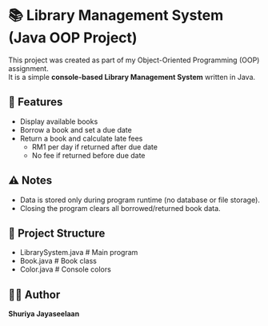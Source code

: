 # 📚 Library Management System (Java OOP Project)

This project was created as part of my Object-Oriented Programming (OOP) assignment.  
It is a simple **console-based Library Management System** written in Java.

## 🚀 Features

-   Display available books
-   Borrow a book and set a due date
-   Return a book and calculate late fees
    -   RM1 per day if returned after due date
    -   No fee if returned before due date

## ⚠️ Notes

-   Data is stored only during program runtime (no database or file storage).
-   Closing the program clears all borrowed/returned book data.

## 📂 Project Structure

-   LibrarySystem.java # Main program
-   Book.java # Book class
-   Color.java # Console colors

## 👨‍💻 Author

**Shuriya Jayaseelaan**
